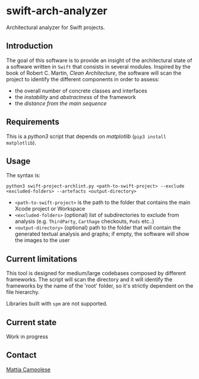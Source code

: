 # swift-arch-analyzer

Architectural analyzer for Swift projects.

## Introduction

The goal of this software is to provide an insight of the architectural state of a software written in `Swift` that consists in several modules. 
Inspired by the book of Robert C. Martin, _Clean Architecture_, the software will scan the project to identify the different components in order to assess:
- the overall number of concrete classes and interfaces
- the _instability_ and _abstractness_ of the framework
- the _distance from the main sequence_

## Requirements

This is a _python3_ script that depends on _matplotlib_ (`pip3 install matplotlib`).

## Usage

The syntax is:

`python3 swift-project-archlint.py <path-to-swift-project> --exclude <excluded-folders> --artefacts <output-directory>`

- `<path-to-swift-project>` is the path to the folder that contains the main Xcode project or Workspace
- `<excluded-folders>` (optional) list of subdirectories to exclude from analysis (e.g. `ThirdParty`, `Carthage` checkouts, `Pods` etc..)
- `<output-directory>` (optional) path to the folder that will contain the generated textual analysis and graphs; if empty, the software will show the images to the user

## Current limitations

This tool is designed for medium/large codebases composed by different frameworks. The script will scan the directory and it will identify the frameworks by the name of the 'root' folder, so it's strictly dependent on the file hierarchy.

Libraries built with `spm` are not supported.

## Current state

Work in progress

## Contact

[Mattia Campolese](https://www.linkedin.com/in/matcamp/)
